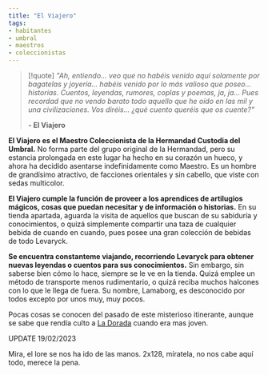 ```yaml
---
title: "El Viajero"
tags:
- habitantes
- umbral
- maestros
- coleccionistas
---
```

> [!quote]
> _"Ah, entiendo... veo que no habéis venido aquí solamente por bagatelas y joyería... habéis venido por lo más valioso que poseo... historias. Cuentos, leyendas, rumores, coplas y poemas, ja, ja... Pues recordad que no vendo barato todo aquello que he oído en las mil y una civilizaciones. Vos diréis... ¿qué cuento queréis que os cuente?"_
> 
> **- El Viajero**

**El Viajero es el Maestro Coleccionista de la Hermandad Custodia del Umbral.** No forma parte del grupo original de la Hermandad, pero su estancia prolongada en este lugar ha hecho en su corazón un hueco, y ahora ha decidido asentarse indefinidamente como Maestro. Es un hombre de grandísimo atractivo, de facciones orientales y sin cabello, que viste con sedas multicolor.

**El Viajero cumple la función de proveer a los aprendices de artilugios mágicos, cosas que puedan necesitar y de información o historias.** En su tienda apartada, aguarda la visita de aquellos que buscan de su sabiduría y conocimientos, o quizá simplemente compartir una taza de cualquier bebida de cuando en cuando, pues posee una gran colección de bebidas de todo Levaryck.

**Se encuentra constanteme viajando, recorriendo Levaryck para obtener nuevas leyendas o cuentos para sus conocimientos.** Sin embargo, sin saberse bien cómo lo hace, siempre se le ve en la tienda. Quizá emplee un método de transporte menos rudimentario, o quizá reciba muchos halcones con lo que le llega de fuera. Su nombre, Lamaborg, es desconocido por todos excepto por unos muy, muy pocos.

Pocas cosas se conocen del pasado de este misterioso itinerante, aunque se sabe que rendía culto a [La Dorada](https://www.legendkeeper.com/app/ckvil5g57t6310808rct5ktxd/cl5shrxjc000q028886mjcmk1/) cuando era mas joven.

UPDATE 19/02/2023

Mira, el lore se nos ha ido de las manos. 2x128, míratela, no nos cabe aquí todo, merece la pena.